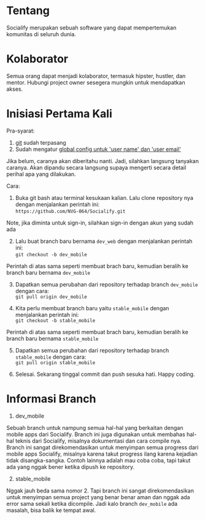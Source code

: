 # Tentang
Socialify merupakan sebuah software yang dapat mempertemukan komunitas di seluruh dunia.

# Kolaborator
Semua orang dapat menjadi kolaborator, termasuk hipster, hustler, dan mentor. Hubungi project owner sesegera mungkin untuk mendapatkan akses.

# Inisiasi Pertama Kali

Pra-syarat:
1. [git](https://git-scm.com/downloads) sudah terpasang
2. Sudah mengatur [global config untuk 'user name' dan 'user email'](https://git-scm.com/book/en/v2/Getting-Started-First-Time-Git-Setup)

Jika belum, caranya akan diberitahu nanti. Jadi, silahkan langsung tanyakan caranya. Akan dipandu secara langsung supaya mengerti secara detail perihal apa yang dilakukan.<br>

Cara:<br>
1. Buka git bash atau terminal kesukaan kalian. Lalu clone repository nya dengan menjalankan perintah ini:<br>
`https://github.com/NVG-064/Socialify.git`

Note, jika diminta untuk sign-in, silahkan sign-in dengan akun yang sudah ada

2. Lalu buat branch baru bernama `dev_web` dengan menjalankan perintah ini:<br>
`git checkout -b dev_mobile`

Perintah di atas sama seperti membuat brach baru, kemudian beralih ke branch baru bernama `dev_mobile`

3. Dapatkan semua perubahan dari repository terhadap branch `dev_mobile` dengan cara:<br>
`git pull origin dev_mobile`

4. Kita perlu membuat branch baru yaitu `stable_mobile` dengan menjalankan perintah ini:<br>
`git checkout -b stable_mobile`

Perintah di atas sama seperti membuat brach baru, kemudian beralih ke branch baru bernama `stable_mobile`

5. Dapatkan semua perubahan dari repository terhadap branch `stable_mobile` dengan cara:<br>
`git pull origin stable_mobile`

6. Selesai. Sekarang tinggal commit dan push sesuka hati. Happy coding.

# Informasi Branch

1. dev_mobile

Sebuah branch untuk nampung semua hal-hal yang berkaitan dengan mobile apps dari Socialify. Branch ini juga digunakan untuk membahas hal-hal teknis dari Socialify, misalnya dokumentasi dan cara compile nya. Branch ini sangat direkomendasikan untuk menyimpan semua progress dari mobile apps Socialify, misalnya karena takut progress ilang karena kejadian tidak disangka-sangka. Contoh lainnya adalah mau coba coba, tapi takut ada yang nggak bener ketika dipush ke repository.

2. stable_mobile

Nggak jauh beda sama nomor 2. Tapi branch ini sangat direkomendasikan untuk menyimpan semua project yang benar benar aman dan nggak ada error sama sekali ketika dicompile. Jadi kalo branch `dev_mobile` ada masalah, bisa balik ke tempat awal.
